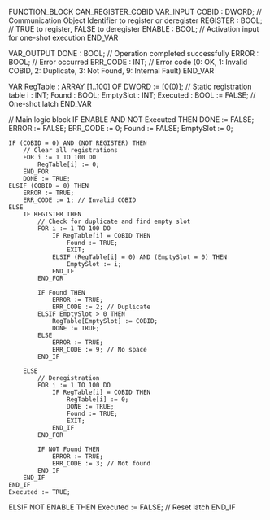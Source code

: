 FUNCTION_BLOCK CAN_REGISTER_COBID
VAR_INPUT
    COBID     : DWORD;    // Communication Object Identifier to register or deregister
    REGISTER  : BOOL;     // TRUE to register, FALSE to deregister
    ENABLE    : BOOL;     // Activation input for one-shot execution
END_VAR

VAR_OUTPUT
    DONE      : BOOL;     // Operation completed successfully
    ERROR     : BOOL;     // Error occurred
    ERR_CODE  : INT;      // Error code (0: OK, 1: Invalid COBID, 2: Duplicate, 3: Not Found, 9: Internal Fault)
END_VAR

VAR
    RegTable  : ARRAY [1..100] OF DWORD := [0(0)]; // Static registration table
    i         : INT;
    Found     : BOOL;
    EmptySlot : INT;
    Executed  : BOOL := FALSE; // One-shot latch
END_VAR

// Main logic block
IF ENABLE AND NOT Executed THEN
    DONE := FALSE;
    ERROR := FALSE;
    ERR_CODE := 0;
    Found := FALSE;
    EmptySlot := 0;

    IF (COBID = 0) AND (NOT REGISTER) THEN
        // Clear all registrations
        FOR i := 1 TO 100 DO
            RegTable[i] := 0;
        END_FOR
        DONE := TRUE;
    ELSIF (COBID = 0) THEN
        ERROR := TRUE;
        ERR_CODE := 1; // Invalid COBID
    ELSE
        IF REGISTER THEN
            // Check for duplicate and find empty slot
            FOR i := 1 TO 100 DO
                IF RegTable[i] = COBID THEN
                    Found := TRUE;
                    EXIT;
                ELSIF (RegTable[i] = 0) AND (EmptySlot = 0) THEN
                    EmptySlot := i;
                END_IF
            END_FOR

            IF Found THEN
                ERROR := TRUE;
                ERR_CODE := 2; // Duplicate
            ELSIF EmptySlot > 0 THEN
                RegTable[EmptySlot] := COBID;
                DONE := TRUE;
            ELSE
                ERROR := TRUE;
                ERR_CODE := 9; // No space
            END_IF

        ELSE
            // Deregistration
            FOR i := 1 TO 100 DO
                IF RegTable[i] = COBID THEN
                    RegTable[i] := 0;
                    DONE := TRUE;
                    Found := TRUE;
                    EXIT;
                END_IF
            END_FOR

            IF NOT Found THEN
                ERROR := TRUE;
                ERR_CODE := 3; // Not found
            END_IF
        END_IF
    END_IF
    Executed := TRUE;

ELSIF NOT ENABLE THEN
    Executed := FALSE; // Reset latch
END_IF
